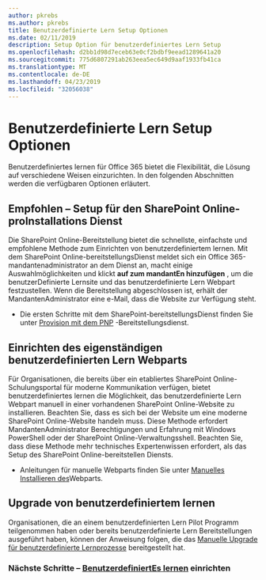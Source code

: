 ```yaml
---
author: pkrebs
ms.author: pkrebs
title: Benutzerdefinierte Lern Setup Optionen
ms.date: 02/11/2019
description: Setup Option für benutzerdefiniertes Lern Setup
ms.openlocfilehash: d2bb1d98d7eceb63e0cf2bdbf9eead1289641a20
ms.sourcegitcommit: 775d6807291ab263eea5ec649d9aaf1933fb41ca
ms.translationtype: MT
ms.contentlocale: de-DE
ms.lasthandoff: 04/23/2019
ms.locfileid: "32056038"
---
```

# <a name="custom-learning-setup-options"></a>Benutzerdefinierte Lern Setup Optionen
Benutzerdefiniertes lernen für Office 365 bietet die Flexibilität, die Lösung auf verschiedene Weisen einzurichten. In den folgenden Abschnitten werden die verfügbaren Optionen erläutert.

## <a name="recommended---sharepoint-online-provisioning-service-setup"></a>Empfohlen – Setup für den SharePoint Online-proInstallations Dienst 
Die SharePoint Online-Bereitstellung bietet die schnellste, einfachste und empfohlene Methode zum Einrichten von benutzerdefiniertem lernen. Mit dem SharePoint Online-bereitstellungsDienst meldet sich ein Office 365-mandantenadministrator an dem Dienst an, macht einige Auswahlmöglichkeiten und klickt **auf zum mandantEn hinzufügen** , um die benutzerDefinierte Lernsite und das benutzerdefinierte Lern Webpart festzustellen. Wenn die Bereitstellung abgeschlossen ist, erhält der MandantenAdministrator eine e-Mail, dass die Website zur Verfügung steht. 

- Die ersten Schritte mit dem SharePoint-bereitstellungsDienst finden Sie unter [Provision mit dem PNP](custom_provision.md) -Bereitstellungsdienst.   

## <a name="stand-alone-custom-learning-web-part-setup"></a>Einrichten des eigenständigen benutzerdefinierten Lern Webparts
Für Organisationen, die bereits über ein etabliertes SharePoint Online-Schulungsportal für moderne Kommunikation verfügen, bietet benutzerdefiniertes lernen die Möglichkeit, das benutzerdefinierte Lern Webpart manuell in einer vorhandenen SharePoint Online-Website zu installieren. Beachten Sie, dass es sich bei der Website um eine moderne SharePoint Online-Website handeln muss. Diese Methode erfordert MandantenAdministrator Berechtigungen und Erfahrung mit Windows PowerShell oder der SharePoint Online-Verwaltungsshell. Beachten Sie, dass diese Methode mehr technisches Expertenwissen erfordert, als das Setup des SharePoint Online-bereitstellen Diensts.

- Anleitungen für manuelle Webparts finden Sie unter [Manuelles Installieren des](custom_manualsetup.md)Webparts. 

## <a name="upgrade-custom-learning"></a>Upgrade von benutzerdefiniertem lernen
Organisationen, die an einem benutzerdefinierten Lern Pilot Programm teilgenommen haben oder bereits benutzerdefinierte Lern Bereitstellungen ausgeführt haben, können der Anweisung folgen, die das [Manuelle Upgrade für benutzerdefinierte Lernprozesse](custom_upgrade.md) bereitgestellt hat.    

### <a name="next-steps---provision-custom-learningcustomprovisionmd"></a>Nächste Schritte – [BenutzerdefiniertEs lernen](custom_provision.md) einrichten
